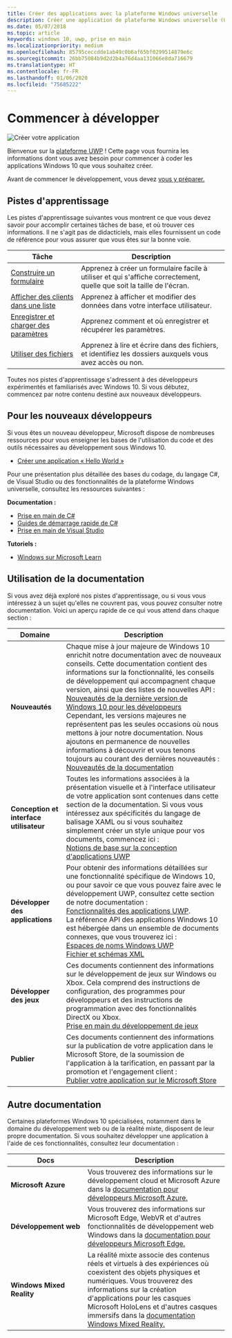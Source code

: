```yaml
---
title: Créer des applications avec la plateforme Windows universelle
description: Créer une application de plateforme Windows universelle (UWP) pour Windows 10 est plus simple que vous ne le pensez.
ms.date: 05/07/2018
ms.topic: article
keywords: windows 10, uwp, prise en main
ms.localizationpriority: medium
ms.openlocfilehash: 85795ceccdde1ab49c0b6af65bf0299514879e6c
ms.sourcegitcommit: 26bb75084b9d2d2b4a76d4aa131066e8da716679
ms.translationtype: HT
ms.contentlocale: fr-FR
ms.lasthandoff: 01/06/2020
ms.locfileid: "75685222"
---
```

# <a name="start-coding"></a>Commencer à développer

![Créer votre application](images/build-your-app.png)

Bienvenue sur la [plateforme UWP](universal-application-platform-guide.md) ! Cette page vous fournira les informations dont vous avez besoin pour commencer à coder les applications Windows 10 que vous souhaitez créer.

Avant de commencer le développement, vous devez [vous y préparer.](get-set-up.md)

## <a name="learning-tracks"></a>Pistes d'apprentissage

Les pistes d'apprentissage suivantes vous montrent ce que vous devez savoir pour accomplir certaines tâches de base, et où trouver ces informations. Il ne s'agit pas de didacticiels, mais elles fournissent un code de référence pour vous assurer que vous êtes sur la bonne voie.

| Tâche | Description |
| --- | --- |
| [Construire un formulaire](construct-form-learning-track.md) | Apprenez à créer un formulaire facile à utiliser et qui s'affiche correctement, quelle que soit la taille de l'écran. |
| [Afficher des clients dans une liste](display-customers-in-list-learning-track.md) | Apprenez à afficher et modifier des données dans votre interface utilisateur. |
| [Enregistrer et charger des paramètres](settings-learning-track.md) | Apprenez comment et où enregistrer et récupérer les paramètres. |
| [Utiliser des fichiers](fileio-learning-track.md) | Apprenez à lire et écrire dans des fichiers, et identifiez les dossiers auxquels vous avez accès ou non. |

Toutes nos pistes d'apprentissage s'adressent à des développeurs expérimentés et familiarisés avec Windows 10. Si vous débutez, commencez par notre contenu destiné aux nouveaux développeurs.

## <a name="for-new-developers"></a>Pour les nouveaux développeurs

Si vous êtes un nouveau développeur, Microsoft dispose de nombreuses ressources pour vous enseigner les bases de l'utilisation du code et des outils nécessaires au développement sous Windows 10.

* [Créer une application « Hello World »](your-first-app.md)

Pour une présentation plus détaillée des bases du codage, du langage C#, de Visual Studio ou des fonctionnalités de la plateforme Windows universelle, consultez les ressources suivantes :

**Documentation :**

* [Prise en main de C#](https://docs.microsoft.com/dotnet/csharp/getting-started/)
* [Guides de démarrage rapide de C#](https://docs.microsoft.com/dotnet/csharp/quick-starts/)
* [Prise en main de Visual Studio](https://docs.microsoft.com/visualstudio/ide/)

**Tutoriels :**

* [Windows sur Microsoft Learn](https://docs.microsoft.com/learn/browse/?products=windows&resource_type=module)

## <a name="using-the-docs"></a>Utilisation de la documentation

Si vous avez déjà exploré nos pistes d'apprentissage, ou si vous vous intéressez à un sujet qu'elles ne couvrent pas, vous pouvez consulter notre documentation. Voici un aperçu rapide de ce qui vous attend dans chaque section :

| Domaine | Description |
| --- | --- |
| **Nouveautés** | Chaque mise à jour majeure de Windows 10 enrichit notre documentation avec de nouveaux conseils. Cette documentation contient des informations sur la fonctionnalité, les conseils de développement qui accompagnent chaque version, ainsi que des listes de nouvelles API : </br>   [Nouveautés de la dernière version de Windows 10 pour les développeurs](../whats-new/windows-10-version-latest.md) </br> Cependant, les versions majeures ne représentent pas les seules occasions où nous mettons à jour notre documentation. Nous ajoutons en permanence de nouvelles informations à découvrir et vous tenons toujours au courant des dernières nouveautés : </br>   [Nouveautés de la documentation](../whats-new/windows-docs-latest.md) |
| **Conception et interface utilisateur** | Toutes les informations associées à la présentation visuelle et à l'interface utilisateur de votre application sont contenues dans cette section de la documentation. Si vous vous intéressez aux spécificités du langage de balisage XAML ou si vous souhaitez simplement créer un style unique pour vos documents, commencez ici : </br>   [Notions de base sur la conception d'applications UWP](../design/basics/index.md) |
| **Développer des applications** | Pour obtenir des informations détaillées sur une fonctionnalité spécifique de Windows 10, ou pour savoir ce que vous pouvez faire avec le développement UWP, consultez cette section de notre documentation : </br>   [Fonctionnalités des applications UWP](../develop/index.md). </br> La référence API des applications Windows 10 est hébergée dans un ensemble de documents connexes, que vous trouverez ici : </br>   [Espaces de noms Windows UWP](https://docs.microsoft.com/uwp/api/) </br>   [Fichier et schémas XML](https://docs.microsoft.com/uwp/schemas/) |
| **Développer des jeux** | Ces documents contiennent des informations sur le développement de jeux sur Windows ou Xbox. Cela comprend des instructions de configuration, des programmes pour développeurs et des instructions de programmation avec des fonctionnalités DirectX ou Xbox. </br>   [Prise en main du développement de jeux](../gaming/getting-started.md) |
| **Publier** | Ces documents contiennent des informations sur la publication de votre application dans le Microsoft Store, de la soumission de l'application à la tarification, en passant par la promotion et l'engagement client : </br>   [Publier votre application sur le Microsoft Store](../publish/index.md) |

## <a name="other-docs"></a>Autre documentation

Certaines plateformes Windows 10 spécialisées, notamment dans le domaine du développement web ou de la réalité mixte, disposent de leur propre documentation. Si vous souhaitez développer une application à l'aide de ces fonctionnalités, consultez leur documentation :

| Docs | Description |
| --- | --- |
| **Microsoft Azure** | Vous trouverez des informations sur le développement cloud et Microsoft Azure dans la [documentation pour développeurs Microsoft Azure.](https://docs.microsoft.com/azure/) |
| **Développement web** | Vous trouverez des informations sur Microsoft Edge, WebVR et d'autres fonctionnalités de développement web Windows dans la [documentation pour développeurs Microsoft Edge.](https://docs.microsoft.com/microsoft-edge/) |
| **Windows Mixed Reality** | La réalité mixte associe des contenus réels et virtuels à des expériences où coexistent des objets physiques et numériques. Vous trouverez des informations sur la création d'applications pour les casques Microsoft HoloLens et d'autres casques immersifs dans la [documentation Windows Mixed Reality.](https://docs.microsoft.com/windows/mixed-reality/)|
